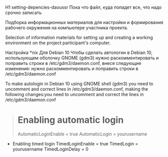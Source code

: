 H1 setting-depencies-daoussr
Пока что файл, куда попадет все, что надо срочно записать

Подборка информационных материалов для настройки и формирования рабочего окружения на компьютере участника проекта.

Selection of information materials for setting up and creating a working environment on the project participant's computer.

Настройка *nix
Для Debian 10
Чтобы сделать автологин в Debian 10, использующем оболочку GNOME (gdm3) нужно раскомментировать и поправить строки в /etc/gdm3/daemon.conf, внеся следующие изменения: нужно раскомментировать и поправить строки в /etc/gdm3/daemon.conf

To make autologin in Debian 10 using GNOME shell (gdm3) you need to uncomment and correct lines in /etc/gdm3/daemon.conf, making the following changes:you need to uncomment and correct the lines in /etc/gdm3/daemon.conf

># Enabling automatic login
>   AutomaticLoginEnable = true
>   AutomaticLogin = yourusername

* Enabling timed login
  TimedLoginEnable = true
  TimedLogin = yourusername
  TimedLoginDelay = 0
